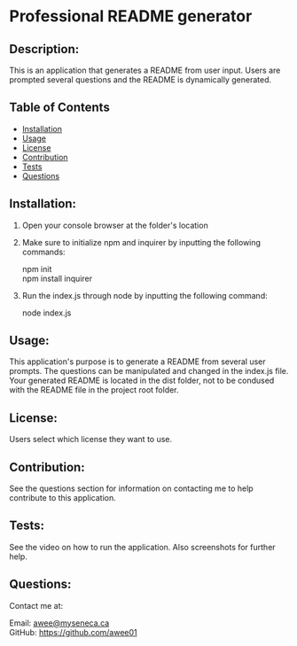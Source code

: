 # Professional README generator


## Description:

This is an application that generates a README from user input. Users are prompted several questions and the README is dynamically generated.

## Table of Contents

* [Installation](#Installation)
* [Usage](#Usage)
* [License](#License)
* [Contribution](#Contribution)
* [Tests](#Tests)
* [Questions](#Questions)


## Installation:

1. Open your console browser at the folder's location

2. Make sure to initialize npm and inquirer by inputting the following commands:

    npm init
    <br>
    npm install inquirer

3. Run the index.js through node by inputting the following command:

    node index.js


## Usage:

This application's purpose is to generate a README from several user prompts. The questions can be manipulated and changed in the index.js file. Your generated README is located in the dist folder, not to be condused with the README file in the project root folder.


## License:

Users select which license they want to use.

## Contribution:

See the questions section for information on contacting me to help contribute to this application.

## Tests:

See the video on how to run the application. Also screenshots for further help.


## Questions:

Contact me at:

Email: awee@myseneca.ca
<br>
GitHub: https://github.com/awee01